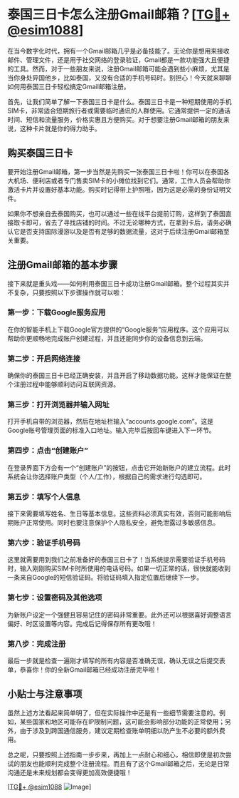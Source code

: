 # 泰国三日卡怎么注册Gmail邮箱？[[TG💪+ @esim1088](https://t.me/s/esim1088)]

在当今数字化时代，拥有一个Gmail邮箱几乎是必备技能了。无论你是想用来接收邮件、管理文件，还是用于社交网络的登录验证，Gmail都是一款功能强大且便捷的工具。然而，对于一些朋友来说，注册Gmail邮箱可能会遇到些小麻烦，尤其是当你身处异国他乡，比如泰国，又没有合适的手机号码时。别担心！今天就来聊聊如何用泰国三日卡轻松搞定Gmail邮箱注册。

首先，让我们简单了解一下泰国三日卡是什么。泰国三日卡是一种短期使用的手机SIM卡，非常适合短期旅行者或需要临时通讯的人群使用。它通常提供一定的通话时间、短信和流量服务，价格实惠且方便购买。对于想要注册Gmail邮箱的朋友来说，这种卡片就是你的得力助手。

## 购买泰国三日卡

要开始注册Gmail邮箱，第一步当然是先购买一张泰国三日卡啦！你可以在泰国各大机场、便利店或者专门售卖SIM卡的小摊位找到它们。通常，工作人员会帮助你激活卡片并设置好基本功能。购买时记得带上护照哦，因为这是必需的身份证明文件。

如果你不想亲自去泰国购买，也可以通过一些在线平台提前订购，这样到了泰国直接取卡即可，省去了寻找店铺的时间。不过无论哪种方式，在拿到卡后，请务必确认它是否支持国际漫游以及是否有足够的数据流量，这对于后续注册Gmail邮箱至关重要。

## 注册Gmail邮箱的基本步骤

接下来就是重头戏——如何利用泰国三日卡成功注册Gmail邮箱。整个过程其实并不复杂，只要按照以下步骤操作就可以啦：

### 第一步：下载Google服务应用

在你的智能手机上下载Google官方提供的“Google服务”应用程序。这个应用可以帮助你更顺畅地完成账户创建过程，并且还能同步你的设备信息到云端。

### 第二步：开启网络连接

确保你的泰国三日卡已经正确安装，并且开启了移动数据功能。这样才能保证在整个注册过程中能够顺利访问互联网资源。

### 第三步：打开浏览器并输入网址

打开手机自带的浏览器，然后在地址栏输入“accounts.google.com”。这是Google账号管理页面的标准入口地址。输入完毕后按回车键进入下一环节。

### 第四步：点击“创建账户”

在登录界面下方会有一个“创建账户”的按钮，点击它开始新账户的建立流程。此时系统会让你选择账户类型（个人/工作），根据自己的需求进行勾选即可。

### 第五步：填写个人信息

接下来需要填写姓名、生日等基本信息。这些资料必须真实有效，否则可能影响后期账户正常使用。同时也要注意保护个人隐私安全，避免泄露过多敏感信息。

### 第六步：验证手机号码

这里就需要用到我们之前准备好的泰国三日卡了！当系统提示需要验证手机号码时，输入刚刚购买SIM卡时所使用的电话号码。如果一切正常的话，很快就能收到一条来自Google的短信验证码。将验证码填入指定位置后继续下一步。

### 第七步：设置密码及其他选项

为新账户设定一个强健且容易记住的密码非常重要。此外还可以根据喜好调整语言偏好、时区设置等内容。完成后记得保存所有更改哦！

### 第八步：完成注册

最后一步就是检查一遍刚才填写的所有内容是否准确无误，确认无误之后提交表单，恭喜你！你的全新Gmail邮箱已经成功注册完毕啦！

## 小贴士与注意事项

虽然上述方法看起来简单明了，但在实际操作中还是有一些细节需要注意的。例如，某些国家和地区可能存在IP限制问题，这可能会影响部分功能的正常使用；另外，由于涉及到跨国通信服务，建议定期检查账单明细以防产生不必要的额外费用。

总之呢，只要按照上述指南一步步来，再加上一点耐心和细心，相信即使是初次尝试的朋友也能顺利完成整个注册流程。而且有了这个Gmail邮箱之后，无论是日常沟通还是未来规划都会变得更加高效便捷哦！

[[TG💪+ @esim1088](https://t.me/s/esim1088) ![Image](https://i.postimg.cc/4NQfJmqS/Snipaste-2025-05-13-00-14-12.png)]